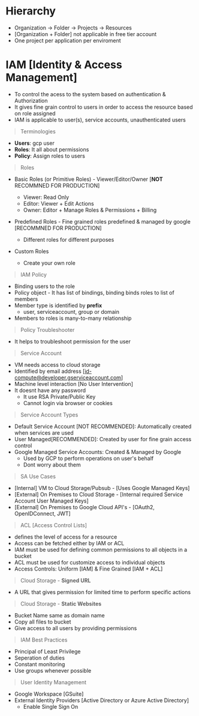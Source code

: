 # Hierarchy
- Organization -> Folder -> Projects -> Resources
- [Organization + Folder] not applicable in free tier account
- One project per application per enviroment

# IAM [Identity & Access Management]
- To control the acess to the system based on authentication & Authorization
- It gives fine grain control to users in order to access the resource based on role assigned
- IAM is applicable to user(s), service accounts, unauthenticated users 

> Terminologies
- **Users**: gcp user
- **Roles**: It all about permissions
- **Policy**: Assign roles to users 

> Roles
- Basic Roles (or Primitive Roles) - Viewer/Editor/Owner [**NOT** RECOMMNED FOR PRODUCTION]
  - Viewer: Read Only
  - Editor: Viewer + Edit Actions
  - Owner: Editor + Manage Roles & Permissions + Billing
 
- Predefined Roles - Fine grained roles predefined & managed by google [RECOMMNED FOR PRODUCTION]
  - Different roles for different purposes

- Custom Roles
  - Create your own role  

> IAM Policy
- Binding users to the role
- Policy object - It has list of bindings, binding binds roles to list of members
- Member type is identified by **prefix**
  - user, serviceaccount, group or domain
- Members to roles is many-to-many relationship

> Policy Troubleshooter
- It helps to troubleshoot permission for the user

> Service Account
- VM needs access to cloud storage
- Identified by email address [id-compute@developer.gserviceaccount.com]
- Machine level interaction [No User Intervention]
- It doesnt have any password
  - It use RSA Private/Public Key
  - Cannot login via browser or cookies

> Service Account Types
- Default Service Account [NOT RECOMMENDED]: Automatically created when services are used
- User Managed[RECOMMENDED]: Created by user for fine grain access control
- Google Managed Service Accounts: Created & Managed by Google
  - Used by GCP to perform operations on user's behalf
  - Dont worry about them
 
> SA Use Cases
- [Internal] VM to Cloud Storage/Pubsub - [Uses Google Managed Keys]
- [External] On Premises to Cloud Storage - [Internal required Service Account User Managed Keys]
- [External] On Premises to Google Cloud API's - [OAuth2, OpenIDConnect, JWT]

> ACL [Access Control Lists]
- defines the level of access for a resource
- Access can be fetched either by IAM or ACL
- IAM must be used for defining common permissions to all objects in a bucket
- ACL must be used for customize access to individual objects
- Access Controls: Uniform [IAM] & Fine Grained [IAM + ACL]

> Cloud Storage - **Signed URL**
- A URL that gives permission for limited time to perform specific actions

> Cloud Storage - **Static Websites**
- Bucket Name same as domain name
- Copy all files to bucket
- Give access to all users by providing permissions

> IAM Best Practices
- Principal of Least Privilege
- Seperation of duties
- Constant monitoring
- Use groups whenever possible

> User Identity Management
- Google Workspace [GSuite]
- External Identity Providers [Active Directory or Azure Active Directory]
  - Enable Single Sign On 
